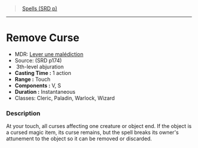 ﻿---
!SpellItem
Family: SpellVO
Level: 3
Type: abjuration
CastingTime: 1 action
Range: Touch
Components: V, S
Duration: Instantaneous
Classes: Cleric, Paladin, Warlock, Wizard
Id: spells_vo.md#remove-curse
ParentLink: spells_vo.md#spells-srd-p
Name: Remove Curse
ParentName: Spells (SRD p)
NameLevel: 1
AltName: '[Lever une malédiction](hd_spells_lever_une_malediction.md)'
Source: (SRD p174)
Attributes:
  Name: Remove Curse
  Markdown: >+
    # <!--Name-->Remove Curse<!--/Name-->


    - MDR: <!--AltName-->[Lever une malédiction](hd_spells_lever_une_malediction.md)<!--/AltName-->

    - Source: <!--Source-->(SRD p174)<!--/Source-->

    -  <!--Level-->3<!--/Level-->th-level <!--Type-->abjuration<!--/Type-->

    - **Casting Time :** <!--CastingTime-->1 action<!--/CastingTime-->

    - **Range :** <!--Range-->Touch<!--/Range-->

    - **Components :** <!--Components-->V, S<!--/Components-->

    - **Duration :** <!--Duration-->Instantaneous<!--/Duration-->

    - Classes: <!--Classes-->Cleric, Paladin, Warlock, Wizard<!--/Classes-->


    ### Description


    At your touch, all curses affecting one creature or object end. If the object is a cursed magic item, its curse remains, but the spell breaks its owner's attunement to the object so it can be removed or discarded.

  AltName: '[Lever une malédiction](hd_spells_lever_une_malediction.md)'
  Source: (SRD p174)
  Level: 3
  Type: abjuration
  CastingTime: 1 action
  Range: Touch
  Components: V, S
  Duration: Instantaneous
  Classes: Cleric, Paladin, Warlock, Wizard
AttributesDictionary: >+
  Name: Remove Curse

  Markdown: >+

    # <!--Name-->Remove Curse<!--/Name-->





    - MDR: <!--AltName-->[Lever une malédiction](hd_spells_lever_une_malediction.md)<!--/AltName-->



    - Source: <!--Source-->(SRD p174)<!--/Source-->



    -  <!--Level-->3<!--/Level-->th-level <!--Type-->abjuration<!--/Type-->



    - **Casting Time :** <!--CastingTime-->1 action<!--/CastingTime-->



    - **Range :** <!--Range-->Touch<!--/Range-->



    - **Components :** <!--Components-->V, S<!--/Components-->



    - **Duration :** <!--Duration-->Instantaneous<!--/Duration-->



    - Classes: <!--Classes-->Cleric, Paladin, Warlock, Wizard<!--/Classes-->





    ### Description





    At your touch, all curses affecting one creature or object end. If the object is a cursed magic item, its curse remains, but the spell breaks its owner's attunement to the object so it can be removed or discarded.



  AltName: '[Lever une malédiction](hd_spells_lever_une_malediction.md)'

  Source: (SRD p174)

  Level: 3

  Type: abjuration

  CastingTime: 1 action

  Range: Touch

  Components: V, S

  Duration: Instantaneous

  Classes: Cleric, Paladin, Warlock, Wizard

---
> [Spells (SRD p)](srd_spells.md)

---

# Remove Curse

- MDR: [Lever une malédiction](hd_spells_lever_une_malediction.md)
- Source: (SRD p174)
-  3th-level abjuration
- **Casting Time :** 1 action
- **Range :** Touch
- **Components :** V, S
- **Duration :** Instantaneous
- Classes: Cleric, Paladin, Warlock, Wizard

### Description

At your touch, all curses affecting one creature or object end. If the object is a cursed magic item, its curse remains, but the spell breaks its owner's attunement to the object so it can be removed or discarded.

